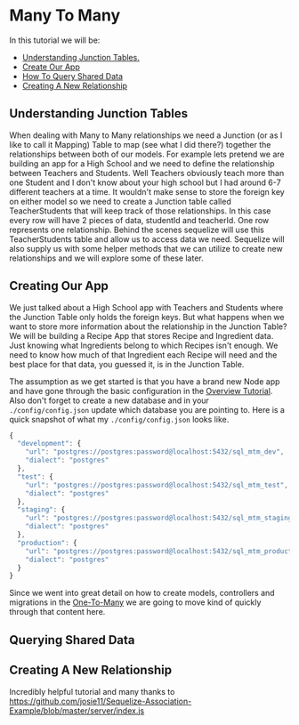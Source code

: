 # Many To Many
In this tutorial we will be:
- [Understanding Junction Tables.]()
- [Create Our App]()
- [How To Query Shared Data]()
- [Creating A New Relationship]()

## Understanding Junction Tables
When dealing with Many to Many relationships we need a Junction (or as I like to call it Mapping) Table to map (see what I did there?) together the relationships between both of our models. For example lets pretend we are building an app for a High School and we need to define the relationship between Teachers and Students. Well Teachers obviously teach more than one Student and I don't know about your high school but I had around 6-7 different teachers at a time. It wouldn't make sense to store the foreign key on either model so we need to create a Junction table called TeacherStudents that will keep track of those relationships. In this case every row will have 2 pieces of data, studentId and teacherId. One row represents one relationship. Behind the scenes sequelize will use this TeacherStudents table and allow us to access data we need. Sequelize will also supply us with some helper methods that we can utilize to create new relationships and we will explore some of these later.

## Creating Our App
We just talked about a High School app with Teachers and Students where the Junction Table only holds the foreign keys.  But what happens when we want to store more information about the relationship in the Junction Table?  We will be building a Recipe App that stores Recipe and Ingredient data. Just knowing what Ingredients belong to which Recipes isn't enough. We need to know how much of that Ingredient each Recipe will need and the best place for that data, you guessed it, is in the Junction Table.

The assumption as we get started is that you have a brand new Node app and have gone through the basic configuration in the [Overview Tutorial](https://github.com/williampruden/sequelize-associations). Also don't forget to create a new database and in your `./config/config.json` update which database you are pointing to. Here is a quick snapshot of what my `./config/config.json` looks like.

```javascript
{
  "development": {
    "url": "postgres://postgres:password@localhost:5432/sql_mtm_dev",
    "dialect": "postgres"
  },
  "test": {
    "url": "postgres://postgres:password@localhost:5432/sql_mtm_test",
    "dialect": "postgres"
  },
  "staging": {
    "url": "postgres://postgres:password@localhost:5432/sql_mtm_staging",
    "dialect": "postgres"
  },
  "production": {
    "url": "postgres://postgres:password@localhost:5432/sql_mtm_production",
    "dialect": "postgres"
  }
}
```

Since we went into great detail on how to create models, controllers and migrations in the [One-To-Many](https://github.com/williampruden/sequelize-associations/tree/master/01_one-to-many) we are going to move kind of quickly through that content here.

## Querying Shared Data



## Creating A New Relationship

Incredibly helpful tutorial and many thanks to https://github.com/josie11/Sequelize-Association-Example/blob/master/server/index.js
